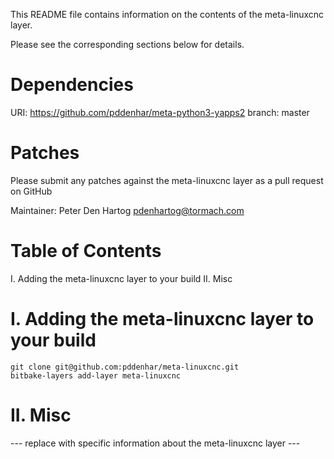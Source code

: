 This README file contains information on the contents of the meta-linuxcnc layer.

Please see the corresponding sections below for details.

Dependencies
============

  URI: https://github.com/pddenhar/meta-python3-yapps2
  branch: master


Patches
=======

Please submit any patches against the meta-linuxcnc layer as a pull request on GitHub

Maintainer: Peter Den Hartog <pdenhartog@tormach.com>

Table of Contents
=================

  I. Adding the meta-linuxcnc layer to your build
 II. Misc


I. Adding the meta-linuxcnc layer to your build
=================================================

```
git clone git@github.com:pddenhar/meta-linuxcnc.git
bitbake-layers add-layer meta-linuxcnc
```

II. Misc
========

--- replace with specific information about the meta-linuxcnc layer ---
